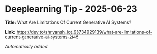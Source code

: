 # Deeplearning Tip - 2025-06-23

**Title:** What Are Limitations Of Current Generative AI Systems?

**Link:** https://dev.to/shriyansh_iot_98734929139/what-are-limitations-of-current-generative-ai-systems-2i45

_Automatically added._
